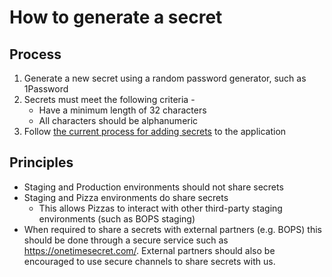 # How to generate a secret

## Process
1. Generate a new secret using a random password generator, such as 1Password
2. Secrets must meet the following criteria - 
   * Have a minimum length of 32 characters
   * All characters should be alphanumeric
3. Follow [the current process for adding secrets](https://github.com/theopensystemslab/planx-new/blob/main/doc/how-to/how-to-add-a-secret.md) to the application

## Principles
- Staging and Production environments should not share secrets
- Staging and Pizza environments do share secrets
  - This allows Pizzas to interact with other third-party staging environments (such as BOPS staging)
- When required to share a secrets with external partners (e.g. BOPS) this should be done through a secure service such as https://onetimesecret.com/. External partners should also be encouraged to use secure channels to share secrets with us.